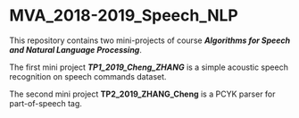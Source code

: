 # MVA_2018-2019_Speech_NLP

This repository contains two mini-projects of course ___Algorithms for Speech and Natural Language Processing___.

The first mini project ___TP1_2019_Cheng_ZHANG___ is a simple acoustic speech recognition on speech commands dataset.

The second mini project __TP2_2019_ZHANG_Cheng__ is a PCYK parser for part-of-speech tag.

